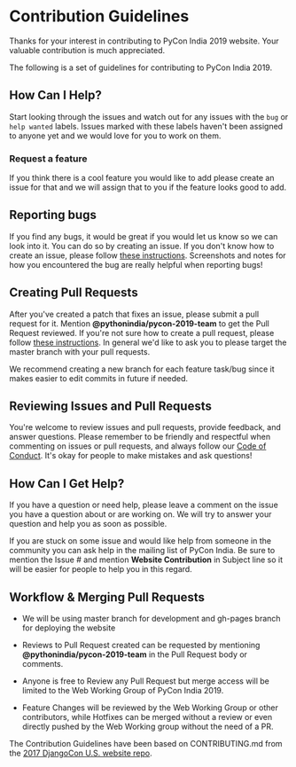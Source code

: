 # Contribution Guidelines

Thanks for your interest in contributing to PyCon India 2019 website.
Your valuable contribution is much appreciated.

The following is a set of guidelines for contributing to PyCon India 2019.

## How Can I Help?

Start looking through the issues and watch out for any issues with the `bug`
or `help wanted` labels. Issues marked with these labels haven't been assigned
to anyone yet and we would love for you to work on them.

### Request a feature

If you think there is a cool feature you would like to add please create an
issue for that and we will assign that to you if the feature looks good to add.

## Reporting bugs

If you find any bugs, it would be great if you would let us know so we can look into it.
You can do so by creating an issue. If you don't know how to create an issue,
please follow [these instructions](https://help.github.com/articles/creating-an-issue/).
Screenshots and notes for how you encountered the bug are really helpful when reporting bugs!

## Creating Pull Requests

After you've created a patch that fixes an issue, please submit a pull request for it.
Mention **@pythonindia/pycon-2019-team** to get the Pull Request reviewed.
If you're not sure how to create a pull request, please follow
[these instructions](https://help.github.com/articles/creating-a-pull-request/).
In general we'd like to ask you to please target the master branch with your pull requests.

We recommend creating a new branch for each feature task/bug since it makes easier to edit
commits in future if needed.

## Reviewing Issues and Pull Requests

You're welcome to review issues and pull requests, provide feedback, and answer questions.
Please remember to be friendly and respectful when commenting on issues or pull requests,
and always follow our [Code of Conduct](https://in.pycon.org/2019/code-of-conduct.html).
It's okay for people to make mistakes and ask questions! 

## How Can I Get Help?

If you have a question or need help, please leave a comment on the issue you have a question
about or are working on. We will try to answer your question and help you as soon as possible.

If you are stuck on some issue and would like help from someone in the community you can ask help
in the mailing list of PyCon India. Be sure to mention the Issue # and mention **Website Contribution**
in Subject line so it will be easier for people to help you in this regard.

## Workflow & Merging Pull Requests

- We will be using master branch for development and gh-pages branch for deploying the website

- Reviews to Pull Request created can be requested by mentioning **@pythonindia/pycon-2019-team** in
  the Pull Request body or comments.

- Anyone is free to Review any Pull Request but merge access will be limited to the Web Working Group
  of PyCon India 2019.

- Feature Changes will be reviewed by the Web Working Group or other contributors, while Hotfixes can
  be merged without a review or even directly pushed by the Web Working group without the need of a PR.


The Contribution Guidelines have been based on CONTRIBUTING.md from the
[2017 DjangoCon U.S. website repo](https://github.com/djangocon/2017.djangocon.us).
